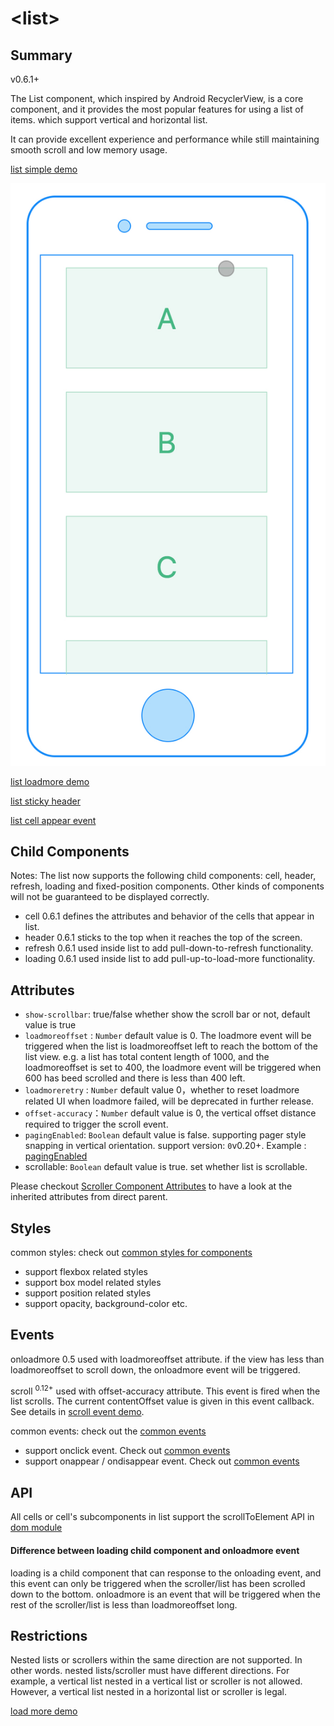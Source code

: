 # &lt;list&gt;

## Summary

<span class="weex-version">v0.6.1+</span>

The List component, which inspired by Android RecyclerView, is a core component, and it provides the most popular features for using a list of items. which support vertical and horizontal list.

It can provide excellent experience and performance while still maintaining smooth scroll and low memory usage.

[list simple demo](http://dotwe.org/vue/edd19cdf2f03fbe857b76fadd65a08c3)

![mobile_preview](../images/list_demo.jpg)

[list loadmore demo](http://dotwe.org/vue/2170622cc99895e5ad6af89d06355b84)

[list sticky header](http://dotwe.org/vue/2ecfe0a1c7b820c9d9c9965e1a8cde19)

[list cell appear event](http://dotwe.org/vue/ce0e953112b132e5897725b3149f3924)


## Child Components

Notes: The list now supports the following child components: cell, header, refresh, loading and fixed-position components. Other kinds of components will not be guaranteed to be displayed correctly.

* cell 0.6.1 defines the attributes and behavior of the cells that appear in list.
* header 0.6.1 sticks to the top when it reaches the top of the screen.
* refresh 0.6.1 used inside list to add pull-down-to-refresh functionality.
* loading 0.6.1 used inside list to add pull-up-to-load-more functionality.


## Attributes

* `show-scrollbar`: true/false whether show the scroll bar or not, default value is true
* `loadmoreoffset` : `Number` default value is 0. The loadmore event will be triggered when the list is loadmoreoffset left to reach the bottom of the list view. e.g. a list has total content length of 1000, and the loadmoreoffset is set to 400, the loadmore event will be triggered when 600 has beed scrolled and there is less than 400 left.
* `loadmoreretry` : `Number` default value 0，whether to reset loadmore related UI when loadmore failed, will be deprecated in further release.
* `offset-accuracy`：`Number` default value is 0, the vertical offset distance required to trigger the scroll event.
* `pagingEnabled`: `Boolean` default value is false. supporting pager style snapping in vertical orientation. support version: `0`<span class="api-version">v0.20+</span>. Example : [pagingEnabled](http://dotwe.org/vue/1323c218072f17f10e14a5c336dac3c4)
* scrollable: `Boolean` default value is true.  set whether list is scrollable.

Please checkout [Scroller Component Attributes](./scroller.html) to have a look at the inherited attributes from direct parent.

## Styles


common styles: check out [common styles for components](/docs/styles/common-styles.html)

* support flexbox related styles
* support box model related styles
* support position related styles
* support opacity, background-color etc.

## Events

onloadmore  0.5 used with loadmoreoffset attribute. if the view has less than loadmoreoffset to scroll down, the onloadmore event will be triggered.

scroll  <sup class="wx-v">0.12+</sup> used with offset-accuracy attribute. This event is fired when the list scrolls. The current contentOffset value is given in this event callback. See details in [scroll event demo](http://dotwe.org/vue/9ef0e52bacaa20182a693f2187d851aa).

common events: check out the [common events](/docs/events/common-events.html)

* support onclick event. Check out [common events](/docs/events/common-events.html)
* support onappear / ondisappear event. Check out [common events](/docs/events/common-events.html)


## API

All cells or cell's subcomponents in list support the scrollToElement API in [dom module](../modules/dom.html)

#### Difference between loading child component and onloadmore event

loading is a child component that can response to the onloading  event, and this event can only be triggered when the  scroller/list has been scrolled down to the bottom.
onloadmore is an event that will be triggered when the rest of the scroller/list is less than loadmoreoffset long.

## Restrictions

Nested lists or scrollers within the same direction are not supported. In other words. nested lists/scroller must have different directions.
For example, a vertical list nested in a vertical list or scroller is not allowed. However, a vertical list nested in a horizontal list or scroller is legal.


[load more demo](http://dotwe.org/vue/d31c85e7cd2dc54fa098e920a5376c38)
